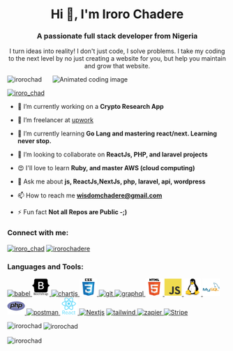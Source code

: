 <h1 align="center">Hi 👋, I'm Iroro Chadere</h1>
<h3 align="center">A passionate full stack developer from Nigeria</h3>
<p align="center">I turn ideas into reality! I don't just code, I solve problems. I take my coding to the next level by no just creating a website for you, but help you maintain and grow that website.</p>

<img align="right" alt="Animated coding image" width="400" src="https://cdn.dribbble.com/users/1162077/screenshots/3848914/programmer.gif" />

<p align="left"> <img src="https://komarev.com/ghpvc/?username=irorochad&label=Profile%20views&color=0e75b6&style=flat" alt="irorochad" /> </p>

<p align="left"> <a href="https://twitter.com/iroro_chad" target="blank"><img src="https://img.shields.io/twitter/follow/iroro_chad?logo=twitter&style=for-the-badge" alt="iroro_chad" /></a> </p>

- 🔭 I’m currently working on a **Crypto Research App**

- 🤝 I’m freelancer at [upwork](https://www.upwork.com/freelancers/~01e533ab08971816b0)

- 🌱 I’m currently learning **Go Lang and mastering react/next. Learning never stop.**

- 👯 I’m looking to collaborate on **ReactJs, PHP, and laravel projects**

- 😍 I'll love to learn **Ruby, and master AWS (cloud computing)**

- 💬 Ask me about **js, ReactJs,NextJs, php, laravel, api, wordpress**

- 📫 How to reach me **wisdomchadere@gmail.com**

- ⚡ Fun fact **Not all Repos are Public -;)**

<h3 align="left">Connect with me:</h3>
<p align="left">
<a href="https://twitter.com/iroro_chad" target="blank"><img align="center" src="https://raw.githubusercontent.com/rahuldkjain/github-profile-readme-generator/master/src/images/icons/Social/twitter.svg" alt="iroro_chad" height="30" width="40" /></a>
<a href="https://linkedin.com/in/irorochadere" target="blank"><img align="center" src="https://raw.githubusercontent.com/rahuldkjain/github-profile-readme-generator/master/src/images/icons/Social/linked-in-alt.svg" alt="irorochadere" height="30" width="40" /></a>
</p>

<h3 align="left">Languages and Tools:</h3>
<p align="left"> <a href="https://babeljs.io/" target="_blank" rel="noreferrer"> <img src="https://www.vectorlogo.zone/logos/babeljs/babeljs-icon.svg" alt="babel" width="40" height="40"/> </a> <a href="https://getbootstrap.com" target="_blank" rel="noreferrer"> <img src="https://raw.githubusercontent.com/devicons/devicon/master/icons/bootstrap/bootstrap-plain-wordmark.svg" alt="bootstrap" width="40" height="40"/> </a> <a href="https://www.chartjs.org" target="_blank" rel="noreferrer"> <img src="https://www.chartjs.org/media/logo-title.svg" alt="chartjs" width="40" height="40"/> </a> <a href="https://www.w3schools.com/css/" target="_blank" rel="noreferrer"> <img src="https://raw.githubusercontent.com/devicons/devicon/master/icons/css3/css3-original-wordmark.svg" alt="css3" width="40" height="40"/> </a> <a href="https://git-scm.com/" target="_blank" rel="noreferrer"> <img src="https://www.vectorlogo.zone/logos/git-scm/git-scm-icon.svg" alt="git" width="40" height="40"/> </a> <a href="https://graphql.org" target="_blank" rel="noreferrer"> <img src="https://www.vectorlogo.zone/logos/graphql/graphql-icon.svg" alt="graphql" width="40" height="40"/> </a> <a href="https://www.w3.org/html/" target="_blank" rel="noreferrer"> <img src="https://raw.githubusercontent.com/devicons/devicon/master/icons/html5/html5-original-wordmark.svg" alt="html5" width="40" height="40"/> </a> <a href="https://developer.mozilla.org/en-US/docs/Web/JavaScript" target="_blank" rel="noreferrer"> <img src="https://raw.githubusercontent.com/devicons/devicon/master/icons/javascript/javascript-original.svg" alt="javascript" width="40" height="40"/> </a> <a href="https://www.linux.org/" target="_blank" rel="noreferrer"> <img src="https://raw.githubusercontent.com/devicons/devicon/master/icons/linux/linux-original.svg" alt="linux" width="40" height="40"/> </a> <a href="https://www.mysql.com/" target="_blank" rel="noreferrer"> <img src="https://raw.githubusercontent.com/devicons/devicon/master/icons/mysql/mysql-original-wordmark.svg" alt="mysql" width="40" height="40"/> </a> <a href="https://www.php.net" target="_blank" rel="noreferrer"> <img src="https://raw.githubusercontent.com/devicons/devicon/master/icons/php/php-original.svg" alt="php" width="40" height="40"/> </a> <a href="https://postman.com" target="_blank" rel="noreferrer"> <img src="https://www.vectorlogo.zone/logos/getpostman/getpostman-icon.svg" alt="postman" width="40" height="40"/> </a> <a href="https://reactjs.org/" target="_blank" rel="noreferrer"> <img src="https://raw.githubusercontent.com/devicons/devicon/master/icons/react/react-original-wordmark.svg" alt="react" width="40" height="40"/>   <a href="https://nextjs.org/" target="_blank" rel="noreferrer"><img src="https://upload.vectorlogo.zone/logos/nextjs/images/271afdac-aad3-4712-89fd-a25f63fd6dd4.svg" alt="Nextjs" width="40" height="40" /></a></a> <a href="https://tailwindcss.com/" target="_blank" rel="noreferrer"> <img src="https://www.vectorlogo.zone/logos/tailwindcss/tailwindcss-icon.svg" alt="tailwind" width="40" height="40"/> </a> <a href="https://zapier.com" target="_blank" rel="noreferrer"> <img src="https://www.vectorlogo.zone/logos/zapier/zapier-icon.svg" alt="zapier" width="40" height="40"/> </a>
<a href="https://stripe.com" target="_blank" rel="noreferrer"> <img src="https://www.vectorlogo.zone/logos/stripe/stripe-ar21.svg" alt="Stripe" width="40" height="40"/> </a> 
</p>

<p><img align="left" src="https://github-readme-stats.vercel.app/api/top-langs?username=irorochad&show_icons=true&locale=en&layout=compact" alt="irorochad" /></p>

<p>&nbsp;<img align="center" src="https://github-readme-stats.vercel.app/api?username=irorochad&show_icons=true&locale=en" alt="irorochad" /></p>

<p><img align="center" src="https://github-readme-streak-stats.herokuapp.com/?user=irorochad&" alt="irorochad" /></p>
